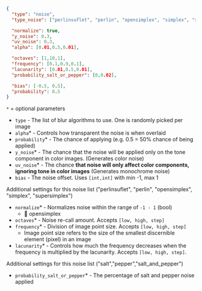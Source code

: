 ```json
{
  "type": "noise",
  "type_noise": ["perlinsuflet", "perlin", "opensimplex", "simplex", "supersimplex", "uniform", "salt", "salt_and_pepper", "pepper", "gauss"],

  "normalize": true,
  "y_noise": 0.3,
  "uv_noise": 0.3,
  "alpha": [0.01,0.5,0.01],

  "octaves": [1,10,1],
  "frequency": [0.1,0.9,0.1],
  "lacunarity": [0.01,0.5,0.01],
  "probability_salt_or_pepper": [0,0.02],

  "bias": [-0.5, 0.5],
  "probability": 0.5
}
```
`*` = optional parameters


- `type` - The list of blur algorithms to use. One is randomly picked per image
- `alpha`* - Controls how transparent the noise is when overlaid
- `probability`* - The chance of applying (e.g. 0.5 = 50% chance of being applied)
- `y_noise`* - The chance that the noise will be applied only on the tone component in color images. (Generates color noise)
- `uv_noise`* - The chance **that noise will only affect color components, ignoring tone in color images** (Generates monochrome noise)
- `bias` - The noise offset. Uses `[int,int]` with min -1, max 1

Additional settings for this noise list ("perlinsuflet", "perlin", "opensimplex", "simplex", "supersimplex")
- `normalize`* - Normalizes noise within the range of `-1 - 1` (bool)
  - 👋 opensimplex
- `octaves`* - Noise re-call amount. Accepts `[low, high, step]`
- `frequency`* - Division of image point size. Accepts `[low, high, step]`
  - Image point size refers to the size of the smallest discernible element (pixel) in an image
- `lacunarity`* - Controls how much the frequency decreases when the frequency is multiplied by the lacunarity. Accepts `[low, high, step]`.

Additional settings for this noise list ("salt","pepper","salt_and_pepper")
- `probability_salt_or_pepper`* - The percentage of salt and pepper noise applied
